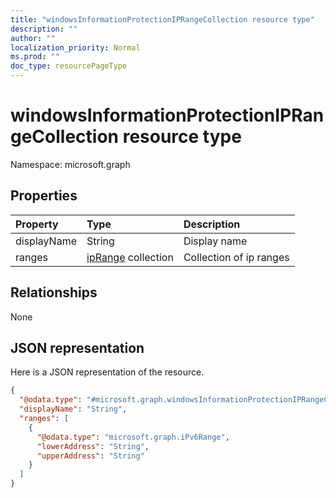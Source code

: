 ```yaml
---
title: "windowsInformationProtectionIPRangeCollection resource type"
description: ""
author: ""
localization_priority: Normal
ms.prod: ""
doc_type: resourcePageType
---
```


# windowsInformationProtectionIPRangeCollection resource type


Namespace: microsoft.graph



## Properties
|Property|Type|Description|
|:---|:---|:---|
|displayName|String|Display name|
|ranges|[ipRange](../resources/iprange.md) collection|Collection of ip ranges|

## Relationships
None

## JSON representation
Here is a JSON representation of the resource.
<!-- {
  "blockType": "resource",
  "@odata.type": "microsoft.graph.windowsInformationProtectionIPRangeCollection"
}
-->
``` json
{
  "@odata.type": "#microsoft.graph.windowsInformationProtectionIPRangeCollection",
  "displayName": "String",
  "ranges": [
    {
      "@odata.type": "microsoft.graph.iPv6Range",
      "lowerAddress": "String",
      "upperAddress": "String"
    }
  ]
}
```

